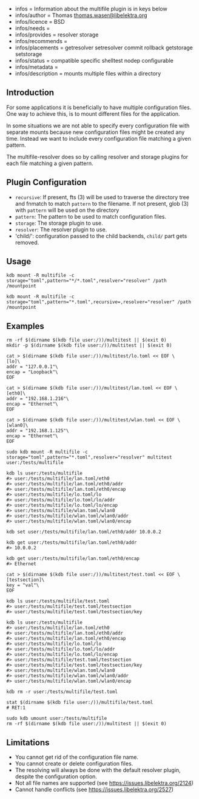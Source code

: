 - infos = Information about the multifile plugin is in keys below
- infos/author = Thomas <thomas.waser@libelektra.org>
- infos/licence = BSD
- infos/needs =
- infos/provides = resolver storage
- infos/recommends =
- infos/placements = getresolver setresolver commit rollback getstorage setstorage
- infos/status = compatible specific shelltest nodep configurable
- infos/metadata =
- infos/description = mounts multiple files within a directory

<!-- FIXME [new_backend]: tests disabled, plugin must be rewritten to properly handle phases, might need to be full backend plugin -->

## Introduction

For some applications it is beneficially to have multiple configuration files.
One way to achieve this, is to mount different files for the application.

In some situations we are not able to specify every configuration file with separate mounts
because new configuration files might be created any time.
Instead we want to include every configuration file matching a given pattern.

The multifile-resolver does so by calling resolver and storage plugins for each file matching a given pattern.

## Plugin Configuration

- `recursive`:
  If present, fts (3) will be used to traverse the directory tree and fnmatch to match `pattern` to the filename.
  If not present, glob (3) with `pattern` will be used on the directory
- `pattern`:
  The pattern to be used to match configuration files.
- `storage`:
  The storage plugin to use.
- `resolver`:
  The resolver plugin to use.
- 'child/<configname>':
  configuration passed to the child backends, `child/` part gets removed.

## Usage

`kdb mount -R multifile -c storage="toml",pattern="*/*.toml",resolver="resolver" /path /mountpoint`

`kdb mount -R multifile -c storage="toml",pattern="*.toml",recursive=,resolver="resolver" /path /mountpoint`

## Examples


```
rm -rf $(dirname $(kdb file user:/))/multitest || $(exit 0)
mkdir -p $(dirname $(kdb file user:/))/multitest || $(exit 0)

cat > $(dirname $(kdb file user:/))/multitest/lo.toml << EOF \
[lo]\
addr = "127.0.0.1"\
encap = "Loopback"\
EOF

cat > $(dirname $(kdb file user:/))/multitest/lan.toml << EOF \
[eth0]\
addr = "192.168.1.216"\
encap = "Ethernet"\
EOF

cat > $(dirname $(kdb file user:/))/multitest/wlan.toml << EOF \
[wlan0]\
addr = "192.168.1.125"\
encap = "Ethernet"\
EOF

sudo kdb mount -R multifile -c storage="toml",pattern="*.toml",resolver="resolver" multitest user:/tests/multifile

kdb ls user:/tests/multifile
#> user:/tests/multifile/lan.toml/eth0
#> user:/tests/multifile/lan.toml/eth0/addr
#> user:/tests/multifile/lan.toml/eth0/encap
#> user:/tests/multifile/lo.toml/lo
#> user:/tests/multifile/lo.toml/lo/addr
#> user:/tests/multifile/lo.toml/lo/encap
#> user:/tests/multifile/wlan.toml/wlan0
#> user:/tests/multifile/wlan.toml/wlan0/addr
#> user:/tests/multifile/wlan.toml/wlan0/encap

kdb set user:/tests/multifile/lan.toml/eth0/addr 10.0.0.2

kdb get user:/tests/multifile/lan.toml/eth0/addr
#> 10.0.0.2

kdb get user:/tests/multifile/lan.toml/eth0/encap
#> Ethernet

cat > $(dirname $(kdb file user:/))/multitest/test.toml << EOF \
[testsection]\
key = "val"\
EOF

kdb ls user:/tests/multifile/test.toml
#> user:/tests/multifile/test.toml/testsection
#> user:/tests/multifile/test.toml/testsection/key

kdb ls user:/tests/multifile
#> user:/tests/multifile/lan.toml/eth0
#> user:/tests/multifile/lan.toml/eth0/addr
#> user:/tests/multifile/lan.toml/eth0/encap
#> user:/tests/multifile/lo.toml/lo
#> user:/tests/multifile/lo.toml/lo/addr
#> user:/tests/multifile/lo.toml/lo/encap
#> user:/tests/multifile/test.toml/testsection
#> user:/tests/multifile/test.toml/testsection/key
#> user:/tests/multifile/wlan.toml/wlan0
#> user:/tests/multifile/wlan.toml/wlan0/addr
#> user:/tests/multifile/wlan.toml/wlan0/encap

kdb rm -r user:/tests/multifile/test.toml

stat $(dirname $(kdb file user:/))/multifile/test.toml
# RET:1

sudo kdb umount user:/tests/multifile
rm -rf $(dirname $(kdb file user:/))/multitest || $(exit 0)
```

## Limitations

- You cannot get rid of the configuration file name.
- You cannot create or delete configuration files.
- The resolving will always be done with the default resolver plugin, despite the configuration option.
- Not all file names are supported (see https://issues.libelektra.org/2124)
- Cannot handle conflicts (see https://issues.libelektra.org/2527)
